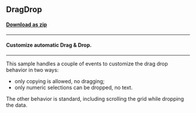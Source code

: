 ## DragDrop
#### [Download as zip](https://grapecity.github.io/DownGit/#/home?url=https://github.com/GrapeCity/ComponentOne-WinForms-Samples/tree/master/NetFramework\FlexGrid\CS\DragDrop)
____
#### Customize automatic Drag & Drop.
____
This sample handles a couple of events to customize the drag drop behavior in two ways:

* only copying is allowed, no dragging;
* only numeric selections can be dropped, no text.

The other behavior is standard, including scrolling the grid while dropping the data.
